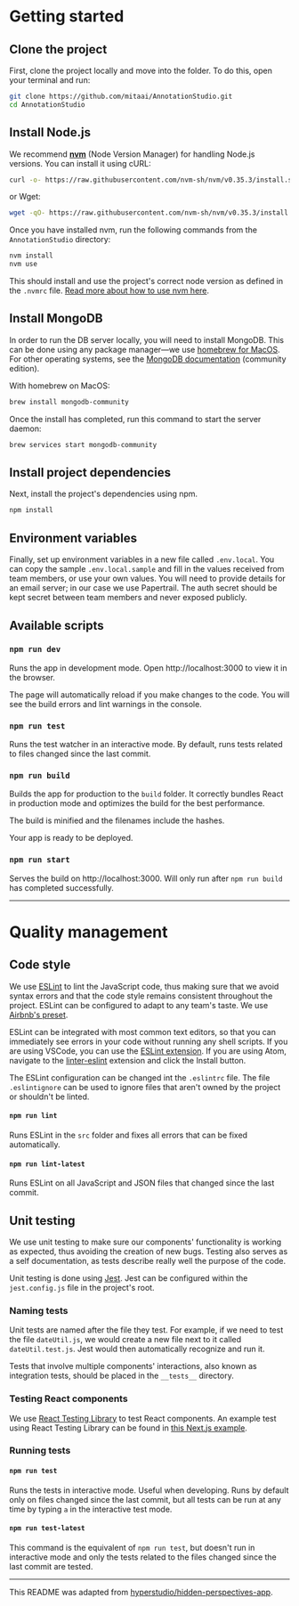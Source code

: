 # Getting started
## Clone the project
First, clone the project locally and move into the folder. To do this, open your terminal and run:
```sh
git clone https://github.com/mitaai/AnnotationStudio.git
cd AnnotationStudio
```

## Install Node.js
We recommend [**nvm**](http://nvm.sh/) (Node Version Manager) for handling Node.js versions. You can install it using cURL:
```sh
curl -o- https://raw.githubusercontent.com/nvm-sh/nvm/v0.35.3/install.sh | bash
```
or Wget:
```sh
wget -qO- https://raw.githubusercontent.com/nvm-sh/nvm/v0.35.3/install.sh | bash
```

Once you have installed nvm, run the following commands from the `AnnotationStudio` directory:
```sh
nvm install
nvm use
```
This should install and use the project's correct node version as defined in the `.nvmrc` file.
[Read more about how to use nvm here](https://github.com/nvm-sh/nvm/blob/master/README.md#usage). 

## Install MongoDB
In order to run the DB server locally, you will need to install MongoDB. This can be done using any package manager—we use [homebrew for MacOS](https://brew.sh/). For other operating systems, see the [MongoDB documentation](https://docs.mongodb.com/manual/installation) (community edition).

With homebrew on MacOS:
```sh
brew install mongodb-community
```

Once the install has completed, run this command to start the server daemon:
```sh
brew services start mongodb-community
```

## Install project dependencies
Next, install the project's dependencies using npm.
```sh
npm install
```

## Environment variables
Finally, set up environment variables in a new file called `.env.local`. You can copy the sample `.env.local.sample` and fill in the values received from team members, or use your own values. You will need to provide details for an email server; in our case we use Papertrail. The auth secret should be kept secret between team members and never exposed publicly.

## Available scripts
### `npm run dev`
Runs the app in development mode.
Open http://localhost:3000 to view it in the browser.

The page will automatically reload if you make changes to the code.
You will see the build errors and lint warnings in the console.

### `npm run test`
Runs the test watcher in an interactive mode.
By default, runs tests related to files changed since the last commit.

### `npm run build`
Builds the app for production to the `build` folder.
It correctly bundles React in production mode and optimizes the build for the best performance.

The build is minified and the filenames include the hashes.

Your app is ready to be deployed.

### `npm run start`
Serves the build on http://localhost:3000. Will only run after `npm run build` has completed successfully.

*** 

# Quality management
## Code style
We use [ESLint](https://eslint.org/) to lint the JavaScript code, thus making sure that we avoid syntax errors and that the code style remains consistent throughout the project. ESLint can be configured to adapt to any team's taste. We use [Airbnb's preset](https://www.npmjs.com/package/eslint-config-airbnb).

ESLint can be integrated with most common text editors, so that you can immediately see errors in your code without running any shell scripts. If you are using VSCode, you can use the [ESLint extension](https://marketplace.visualstudio.com/items?itemName=dbaeumer.vscode-eslint). If you are using Atom, navigate to the [linter-eslint](https://atom.io/packages/linter-eslint) extension and click the Install button.

The ESLint configuration can be changed int the `.eslintrc` file. The file `.eslintignore` can be used to ignore files that aren't owned by the project or shouldn't be linted. 

#### `npm run lint`
Runs ESLint in the `src` folder and fixes all errors that can be fixed automatically.

#### `npm run lint-latest`
Runs ESLint on all JavaScript and JSON files that changed since the last commit.

## Unit testing
We use unit testing to make sure our components' functionality is working as expected, thus avoiding the creation of new bugs. Testing also serves as a self documentation, as tests describe really well the purpose of the code.

Unit testing is done using [Jest](https://jestjs.io/). Jest can be configured within the `jest.config.js` file in the project's root.

### Naming tests
Unit tests are named after the file they test. For example, if we need to test the file `dateUtil.js`, we would create a new file next to it called `dateUtil.test.js`. Jest would then automatically recognize and run it.

Tests that involve multiple components' interactions, also known as integration tests, should be placed in the `__tests__` directory.

### Testing React components
We use [React Testing Library](https://testing-library.com/docs/react-testing-library/intro) to test React components. An example test using React Testing Library can be found in [this Next.js example](https://github.com/vercel/next.js/blob/canary/examples/with-jest/__tests__/testing-library.js).

### Running tests
#### `npm run test`
Runs the tests in interactive mode. Useful when developing. Runs by default only on files changed since the last commit, but all tests can be run at any time by typing `a` in the interactive test mode.

#### `npm run test-latest`
This command is the equivalent of `npm run test`, but doesn't run in interactive mode and only the tests related to the files changed since the last commit are tested.

***

This README was adapted from [hyperstudio/hidden-perspectives-app](https://github.com/hyperstudio/hidden-perspectives-app/blob/master/README.md).